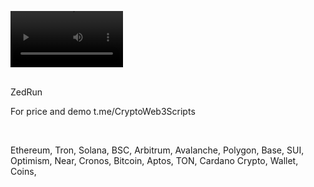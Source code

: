 <video src='https://github.com/user-attachments/assets/a9c76c1c-8534-4bd4-a1a1-baeb67cb31c0' width=180/><video />
<br />





<br />
ZedRun

For price and demo
t.me/CryptoWeb3Scripts

<br />

Ethereum, Tron, Solana, BSC, Arbitrum, Avalanche, Polygon, Base, SUI, Optimism, Near, Cronos, Bitcoin, Aptos, TON, Cardano
Crypto, Wallet, Coins,
